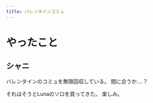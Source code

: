```yaml
---
title: バレンタインコミュ
---
```


# やったこと

## シャニ

バレンタインのコミュを無限回収している。
間に合うか‥‥？

それはそうとLunaのソロを買ってきた。
楽しみ。
